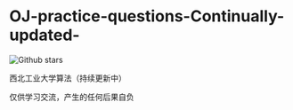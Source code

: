 # OJ-practice-questions-Continually-updated-
![Github stars](https://img.shields.io/github/stars/Hiro-art/OJ-practice-questions-Continually-updated-.svg)

西北工业大学算法（持续更新中）

仅供学习交流，产生的任何后果自负
